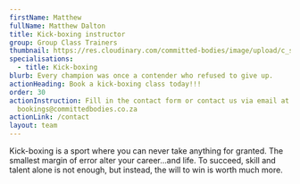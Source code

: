 ```yaml
---
firstName: Matthew
fullName: Matthew Dalton
title: Kick-boxing instructor
group: Group Class Trainers
thumbnail: https://res.cloudinary.com/committed-bodies/image/upload/c_scale,f_auto,q_auto,w_600/v1644512840/trainers/Mathew/mathew-trainer.png
specialisations:
  - title: Kick-boxing
blurb: Every champion was once a contender who refused to give up.
actionHeading: Book a kick-boxing class today!!!
order: 30
actionInstruction: Fill in the contact form or contact us via email at
  bookings@committedbodies.co.za
actionLink: /contact
layout: team
---
```

Kick-boxing is a sport where you can never take anything for granted. The smallest margin of error alter your career…and life. To succeed, skill and talent alone is not enough, but instead, the will to win is worth much more.